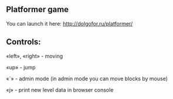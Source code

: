 ## Platformer game

You can launch it here: http://dolgofor.ru/platformer/

## Controls:

«left», «right» - moving

«up» - jump

«\`» - admin mode (in admin mode you can move blocks by mouse)

«j» - print new level data in browser console
